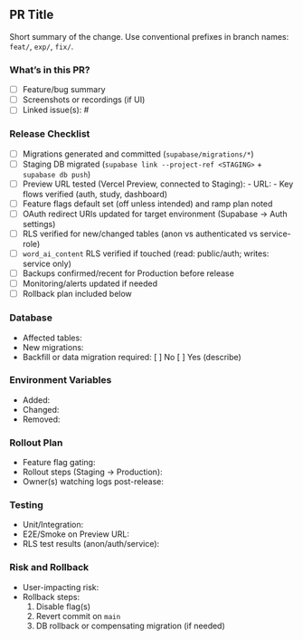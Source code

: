 ## PR Title

Short summary of the change. Use conventional prefixes in branch names: `feat/`, `exp/`, `fix/`.

### What’s in this PR?
- [ ] Feature/bug summary
- [ ] Screenshots or recordings (if UI)
- [ ] Linked issue(s): #

### Release Checklist
- [ ] Migrations generated and committed (`supabase/migrations/*`)
- [ ] Staging DB migrated (`supabase link --project-ref <STAGING>` + `supabase db push`)
- [ ] Preview URL tested (Vercel Preview, connected to Staging):
      - URL: 
      - Key flows verified (auth, study, dashboard)
- [ ] Feature flags default set (off unless intended) and ramp plan noted
- [ ] OAuth redirect URIs updated for target environment (Supabase → Auth settings)
- [ ] RLS verified for new/changed tables (anon vs authenticated vs service-role)
- [ ] `word_ai_content` RLS verified if touched (read: public/auth; writes: service only)
- [ ] Backups confirmed/recent for Production before release
- [ ] Monitoring/alerts updated if needed
- [ ] Rollback plan included below

### Database
- Affected tables: 
- New migrations: 
- Backfill or data migration required: [ ] No  [ ] Yes (describe)

### Environment Variables
- Added:
- Changed:
- Removed:

### Rollout Plan
- Feature flag gating: 
- Rollout steps (Staging → Production): 
- Owner(s) watching logs post-release: 

### Testing
- Unit/Integration: 
- E2E/Smoke on Preview URL: 
- RLS test results (anon/auth/service): 

### Risk and Rollback
- User-impacting risk: 
- Rollback steps:
  1) Disable flag(s)
  2) Revert commit on `main`
  3) DB rollback or compensating migration (if needed)


